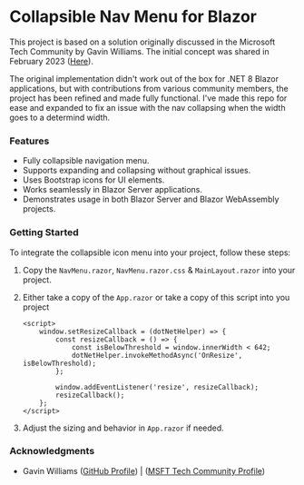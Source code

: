 # Collapsible Nav Menu for Blazor

This project is based on a solution originally discussed in the Microsoft Tech Community by Gavin Williams. The initial concept was shared in February 2023 ([Here](https://techcommunity.microsoft.com/t5/web-development/convert-the-standard-blazor-navigation-menu-to-a-collapsible/m-p/3753268)).

The original implementation didn't work out of the box for .NET 8 Blazor applications, but with contributions from various community members, the project has been refined and made fully functional. I've made this repo for ease and expanded to fix an issue with the nav collapsing when the width goes to a determind width.

### Features
- Fully collapsible navigation menu.
- Supports expanding and collapsing without graphical issues.
- Uses Bootstrap icons for UI elements.
- Works seamlessly in Blazor Server applications.
- Demonstrates usage in both Blazor Server and Blazor WebAssembly projects.

### Getting Started
To integrate the collapsible icon menu into your project, follow these steps:
1. Copy the `NavMenu.razor`, `NavMenu.razor.css` & `MainLayout.razor` into your project.
2. Either take a copy of the `App.razor` or take a copy of this script into you project

    ```
    <script>
        window.setResizeCallback = (dotNetHelper) => {
            const resizeCallback = () => {
                const isBelowThreshold = window.innerWidth < 642;
                dotNetHelper.invokeMethodAsync('OnResize', isBelowThreshold);
            };

            window.addEventListener('resize', resizeCallback);
            resizeCallback();
        };
    </script>
    ```
3. Adjust the sizing and behavior in `App.razor` if needed.

### Acknowledgments
- Gavin Williams ([GitHub Profile](https://github.com/DrGav)) | ([MSFT Tech Community Profile](https://techcommunity.microsoft.com/t5/user/viewprofilepage/user-id/1750639))
